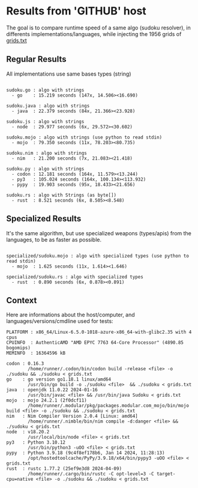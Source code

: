 # Results from 'GITHUB' host

The goal is to compare runtime speed of a same algo (sudoku resolver), in differents implementations/languages, while injecting the 1956 grids of [grids.txt](grids.txt)

## Regular Results

All implementations use same bases types (string)

```

sudoku.go : algo with strings
  - go    : 15.219 seconds (147x, 14.506><16.690)

sudoku.java : algo with strings
  - java  : 22.379 seconds (84x, 21.366><23.928)

sudoku.js : algo with strings
  - node  : 29.977 seconds (6x, 29.572><30.602)

sudoku.mojo : algo with strings (use python to read stdin)
  - mojo  : 79.350 seconds (11x, 78.203><80.735)

sudoku.nim : algo with strings
  - nim   : 21.200 seconds (7x, 21.083><21.418)

sudoku.py : algo with strings
  - codon : 12.181 seconds (164x, 11.579><13.244)
  - py3   : 105.024 seconds (164x, 100.134><113.932)
  - pypy  : 19.903 seconds (95x, 18.433><21.656)

sudoku.rs : algo with Strings (as byte[])
  - rust  : 8.521 seconds (6x, 8.505><8.548)

```

## Specialized Results

It's the same algorithm, but use specialized weapons (types/apis) from the languages, to be as faster as possible.

```

specialized/sudoku.mojo : algo with specialized types (use python to read stdin)
  - mojo  : 1.625 seconds (11x, 1.614><1.646)

specialized/sudoku.rs : algo with specialized types
  - rust  : 0.890 seconds (6x, 0.878><0.891)

```
## Context

Here are informations about the host/computer, and languages/versions/cmdline used for tests:
```
PLATFORM : x86_64/Linux-6.5.0-1018-azure-x86_64-with-glibc2.35 with 4 cpus
CPUINFO  : AuthenticAMD "AMD EPYC 7763 64-Core Processor" (4890.85 bogomips)
MEMINFO  : 16364596 kB

codon : 0.16.3
        /home/runner/.codon/bin/codon build -release <file> -o ./sudoku && ./sudoku < grids.txt
go    : go version go1.18.1 linux/amd64
        /usr/bin/go build -o ./sudoku <file>  && ./sudoku < grids.txt
java  : openjdk 11.0.22 2024-01-16
        /usr/bin/javac <file> && /usr/bin/java Sudoku < grids.txt
mojo  : mojo 24.2.1 (2f0dcf11)
        /home/runner/.modular/pkg/packages.modular.com_mojo/bin/mojo build <file> -o ./sudoku && ./sudoku < grids.txt
nim   : Nim Compiler Version 2.0.4 [Linux: amd64]
        /home/runner/.nimble/bin/nim compile -d:danger <file> && ./sudoku < grids.txt
node  : v18.20.2
        /usr/local/bin/node <file> < grids.txt
py3   : Python 3.10.12
        /usr/bin/python3 -uOO <file> < grids.txt
pypy  : Python 3.9.18 (9c4f8ef178b6, Jan 14 2024, 11:28:13)
        /opt/hostedtoolcache/PyPy/3.9.18/x64/bin/pypy3 -uOO <file> < grids.txt
rust  : rustc 1.77.2 (25ef9e3d8 2024-04-09)
        /home/runner/.cargo/bin/rustc -C opt-level=3 -C target-cpu=native <file> -o ./sudoku && ./sudoku < grids.txt

```



